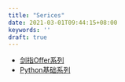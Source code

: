 ```yaml
---
title: "Serices"
date: 2021-03-01T09:44:15+08:00
keywords: ''
draft: true
---
```


- [剑指Offer系列](/categories/swordoffer/)
- [Python基础系列](/tags/python/)


